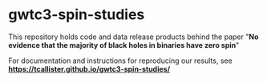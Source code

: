 # gwtc3-spin-studies

This repository holds code and data release products behind the paper "**No evidence that the majority of black holes in binaries have zero spin**"

For documentation and instructions for reproducing our results, see **https://tcallister.github.io/gwtc3-spin-studies/**
